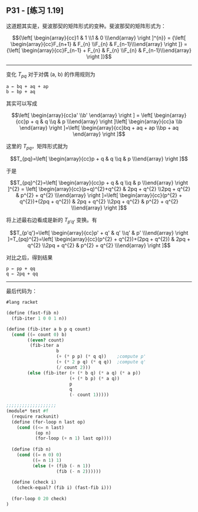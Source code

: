 ## P31 - [练习 1.19]

这道题其实是，斐波那契的矩阵形式的变种。斐波那契的矩阵形式为：

$${\left[ \begin{array}{cc}1 & 1 \\1 & 0 \\\end{array} \right ]^{n}} = {\left[ \begin{array}{cc}F_{n+1} & F_{n} \\F_{n} &  F_{n-1}\\\end{array} \right ]} = {\left[ \begin{array}{cc}F_{n-1} + F_{n} & F_{n} \\F_{n} &  F_{n-1}\\\end{array} \right ]}$$

------

变化 $T_{pq}$ 对于对偶 (a, b) 的作用规则为

```
a ← bq + aq + ap
b ← bp + aq
```

其实可以写成

$$\left[ \begin{array}{cc}a' \\b' \end{array} \right ] = \left[ \begin{array}{cc}p + q & q \\q & p \\\end{array} \right ]\left[ \begin{array}{cc}a \\b \end{array} \right ]=\left[ \begin{array}{cc}bq + aq + ap \\bp + aq \end{array} \right ]$$

这里的 $T_{pq}$，矩阵形式就为

$$T_{pq}=\left[ \begin{array}{cc}p + q & q \\q & p \\\end{array} \right ]$$

于是

$$T_{pq}^{2}=\left[ \begin{array}{cc}p + q & q \\q & p \\\end{array} \right ]^{2} = \left[ \begin{array}{cc}(p+q)^{2}+q^{2} & 2pq + q^{2} \\2pq + q^{2} & p^{2} + q^{2} \\\end{array} \right ]=\left[ \begin{array}{cc}(p^{2} + q^{2})+(2pq + q^{2}) & 2pq + q^{2} \\2pq + q^{2} & p^{2} + q^{2} \\\end{array} \right ]$$

将上述最右边看成是新的 $T_{p'q'}$ 变换。有

$$T_{p'q'}=\left[ \begin{array}{cc}p' + q' & q' \\q' & p' \\\end{array} \right ]=T_{pq}^{2}=\left[ \begin{array}{cc}(p^{2} + q^{2})+(2pq + q^{2}) & 2pq + q^{2} \\2pq + q^{2} & p^{2} + q^{2} \\\end{array} \right ]$$

对比之后，得到结果

```
p ← pp + qq
q ← 2pq + qq
```

------

最后代码为：

``` Scheme
#lang racket

(define (fast-fib n)
  (fib-iter 1 0 0 1 n))

(define (fib-iter a b p q count)
  (cond ((= count 0) b)
        ((even? count)
         (fib-iter a
                   b
                   (+ (* p p) (* q q))    ;compute p'
                   (+ (* 2 p q) (* q q))  ;compute q'
                   (/ count 2)))
        (else (fib-iter (+ (* b q) (* a q) (* a p))
                        (+ (* b p) (* a q))
                        p
                        q
                        (- count 1)))))

;;;;;;;;;;;;;;;;;;;
(module* test #f
  (require rackunit)
  (define (for-loop n last op)
    (cond ((<= n last)
           (op n)
           (for-loop (+ n 1) last op))))
  
  (define (fib n)
    (cond ((= n 0) 0)
          ((= n 1) 1)
          (else (+ (fib (- n 1)) 
                   (fib (- n 2))))))
  
  (define (check i)
    (check-equal? (fib i) (fast-fib i)))
  
  (for-loop 0 20 check)
)
```
